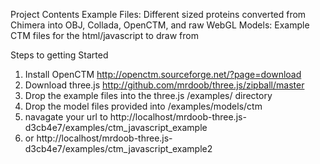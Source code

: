 Project Contents
Example Files: Different sized proteins converted from Chimera into OBJ, Collada, OpenCTM, and raw WebGL
Models: Example CTM files for the html/javascript to draw from

Steps to getting Started

1. Install OpenCTM http://openctm.sourceforge.net/?page=download
2. Download three.js http://github.com/mrdoob/three.js/zipball/master
3. Drop the example files into the three.js /examples/ directory
4. Drop the model files provided into /examples/models/ctm
5. navagate your url to http://localhost/mrdoob-three.js-d3cb4e7/examples/ctm_javascript_example
6. or http://localhost/mrdoob-three.js-d3cb4e7/examples/ctm_javascript_example2

